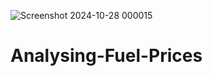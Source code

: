 ![Screenshot 2024-10-28 000015](https://github.com/user-attachments/assets/aa6dbd55-e22e-4c7a-90f8-6b5c502622ef)
# Analysing-Fuel-Prices
